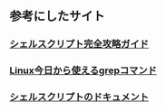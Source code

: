 ## 参考にしたサイト
### [シェルスクリプト完全攻略ガイド](https://qiita.com/osw_nuco/items/a5d7173c1e443030875f)

### [Linux今日から使えるgrepコマンド](https://tech-blog.rakus.co.jp/entry/20220912/grep)

### [シェルスクリプトのドキュメント](https://www.ibm.com/docs/ja/aix/7.2?topic=concepts-creating-running-shell-script)


